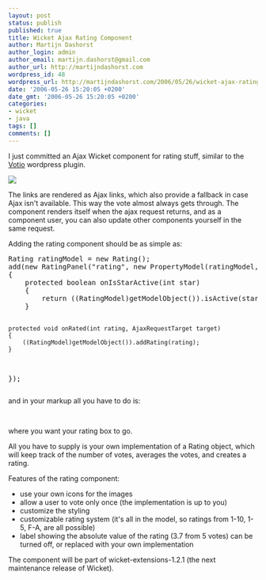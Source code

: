 ```yaml
---
layout: post
status: publish
published: true
title: Wicket Ajax Rating Component
author: Martijn Dashorst
author_login: admin
author_email: martijn.dashorst@gmail.com
author_url: http://martijndashorst.com
wordpress_id: 48
wordpress_url: http://martijndashorst.com/2006/05/26/wicket-ajax-rating-component/
date: '2006-05-26 15:20:05 +0200'
date_gmt: '2006-05-26 15:20:05 +0200'
categories:
- wicket
- java
tags: []
comments: []
---
```

<p>I just committed an Ajax Wicket component for rating stuff, similar to the <a href="http://www.redalt.com/downloads/">Votio</a> wordpress plugin.</p>
<p>
<img src="http://www.jroller.com/resources/d/dashorst/rating.gif" /></p>
<p>
The links are rendered as Ajax links, which also provide a fallback in case Ajax isn't available. This way the vote almost always gets through. The component renders itself when the ajax request returns, and as a component user, you can also update other components yourself in the same request.</p>
<p>
Adding the rating component should be as simple as:</p>
<pre>Rating ratingModel = new Rating();
add(new RatingPanel("rating", new PropertyModel(ratingModel, "rating"), 5))
{
    protected boolean onIsStarActive(int star)
    {
        return ((RatingModel)getModelObject()).isActive(star);
    }

    protected void onRated(int rating, AjaxRequestTarget target)
    {
        ((RatingModel)getModelObject()).addRating(rating);
    }
});
</pre>
<p>and in your markup all you have to do is:</p>
<pre><span wicket:id="rating"></span>
</pre>
<p>where you want your rating box to go.</p>
<p>All you have to supply is your own implementation of a Rating object, which will keep track of the number of votes, averages the votes, and creates a rating.</p>
<p>Features of the rating component:</p>
<ul>
<li>use your own icons for the images</li>
<li>allow a user to vote only once (the implementation is up to you)</li>
<li>customize the styling</li>
<li>customizable rating system (it's all in the model, so ratings from 1-10, 1-5, F-A, are all possible)</li>
<li>label showing the absolute value of the rating (3.7 from 5 votes) can be turned off, or replaced with your own implementation</li>
</ul>
<p>The component will be part of wicket-extensions-1.2.1 (the next maintenance release of Wicket).</p>

